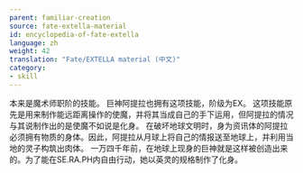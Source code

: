 ```yaml
---
parent: familiar-creation
source: fate-extella-material
id: encyclopedia-of-fate-extella
language: zh
weight: 42
translation: "Fate/EXTELLA material (中文)"
category:
- skill
---
```


本来是魔术师职阶的技能。
巨神阿提拉也拥有这项技能，阶级为EX。
这项技能原先是用来制作能远距离操作的使魔，并将其当成自己的手下运用，但阿提拉的情况与其说制作出的是使魔不如说是化身。
在破坏地球文明时，身为资讯体的阿提拉必须拥有物质的身体。因此，阿提拉从月球上将自己的情报送至地球上，并利用当地的灵子构筑出肉体。
一万四千年前，在地球上现身的巨神就是这样被创造出来的。为了能在SE.RA.PH内自由行动，她以英灵的规格制作了化身。
